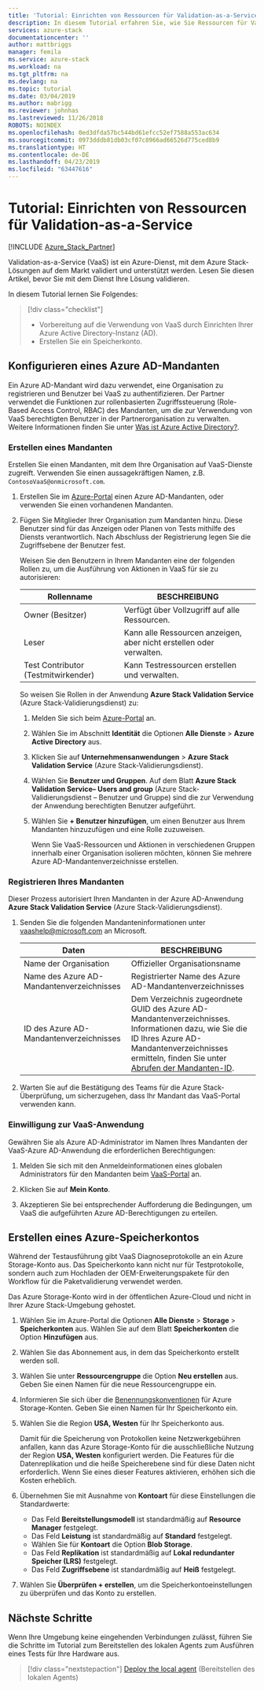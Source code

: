 ```yaml
---
title: 'Tutorial: Einrichten von Ressourcen für Validation-as-a-Service | Microsoft-Dokumentation'
description: In diesem Tutorial erfahren Sie, wie Sie Ressourcen für Validation-as-a-Service (VaaS) einrichten.
services: azure-stack
documentationcenter: ''
author: mattbriggs
manager: femila
ms.service: azure-stack
ms.workload: na
ms.tgt_pltfrm: na
ms.devlang: na
ms.topic: tutorial
ms.date: 03/04/2019
ms.author: mabrigg
ms.reviewer: johnhas
ms.lastreviewed: 11/26/2018
ROBOTS: NOINDEX
ms.openlocfilehash: 0ed3dfda57bc544bd61efcc52ef7588a553ac634
ms.sourcegitcommit: 0973dddb81db03cf07c8966ad66526d775ced8b9
ms.translationtype: HT
ms.contentlocale: de-DE
ms.lasthandoff: 04/23/2019
ms.locfileid: "63447616"
---
```

# <a name="tutorial-set-up-resources-for-validation-as-a-service"></a>Tutorial: Einrichten von Ressourcen für Validation-as-a-Service

[!INCLUDE [Azure_Stack_Partner](./includes/azure-stack-partner-appliesto.md)]

Validation-as-a-Service (VaaS) ist ein Azure-Dienst, mit dem Azure Stack-Lösungen auf dem Markt validiert und unterstützt werden. Lesen Sie diesen Artikel, bevor Sie mit dem Dienst Ihre Lösung validieren.

In diesem Tutorial lernen Sie Folgendes:

> [!div class="checklist"]
> * Vorbereitung auf die Verwendung von VaaS durch Einrichten Ihrer Azure Active Directory-Instanz (AD).
> * Erstellen Sie ein Speicherkonto.

## <a name="configure-an-azure-ad-tenant"></a>Konfigurieren eines Azure AD-Mandanten

Ein Azure AD-Mandant wird dazu verwendet, eine Organisation zu registrieren und Benutzer bei VaaS zu authentifizieren. Der Partner verwendet die Funktionen zur rollenbasierten Zugriffssteuerung (Role-Based Access Control, RBAC) des Mandanten, um die zur Verwendung von VaaS berechtigten Benutzer in der Partnerorganisation zu verwalten. Weitere Informationen finden Sie unter [Was ist Azure Active Directory?](https://docs.microsoft.com/azure/active-directory/fundamentals/active-directory-whatis).

### <a name="create-a-tenant"></a>Erstellen eines Mandanten

Erstellen Sie einen Mandanten, mit dem Ihre Organisation auf VaaS-Dienste zugreift. Verwenden Sie einen aussagekräftigen Namen, z.B. `ContosoVaaS@onmicrosoft.com`.

1. Erstellen Sie im [Azure-Portal](https://portal.azure.com) einen Azure AD-Mandanten, oder verwenden Sie einen vorhandenen Mandanten. <!-- For instructions on creating new Azure AD tenants, see [Get started with Azure AD](https://docs.microsoft.com/azure/active-directory/get-started-azure-ad). -->

2. Fügen Sie Mitglieder Ihrer Organisation zum Mandanten hinzu. Diese Benutzer sind für das Anzeigen oder Planen von Tests mithilfe des Diensts verantwortlich. Nach Abschluss der Registrierung legen Sie die Zugriffsebene der Benutzer fest.

    Weisen Sie den Benutzern in Ihrem Mandanten eine der folgenden Rollen zu, um die Ausführung von Aktionen in VaaS für sie zu autorisieren:

    | Rollenname | BESCHREIBUNG |
    |---------------------|------------------------------------------|
    | Owner (Besitzer) | Verfügt über Vollzugriff auf alle Ressourcen. |
    | Leser | Kann alle Ressourcen anzeigen, aber nicht erstellen oder verwalten. |
    | Test Contributor (Testmitwirkender) | Kann Testressourcen erstellen und verwalten. |

    So weisen Sie Rollen in der Anwendung **Azure Stack Validation Service** (Azure Stack-Validierungsdienst) zu:

   1. Melden Sie sich beim [Azure-Portal](https://portal.azure.com) an.
   2. Wählen Sie im Abschnitt **Identität** die Optionen **Alle Dienste** > **Azure Active Directory** aus.
   3. Klicken Sie auf **Unternehmensanwendungen** > **Azure Stack Validation Service** (Azure Stack-Validierungsdienst).
   4. Wählen Sie **Benutzer und Gruppen**. Auf dem Blatt **Azure Stack Validation Service– Users and group** (Azure Stack-Validierungsdienst – Benutzer und Gruppe) sind die zur Verwendung der Anwendung berechtigten Benutzer aufgeführt.
   5. Wählen Sie **+ Benutzer hinzufügen**, um einen Benutzer aus Ihrem Mandanten hinzuzufügen und eine Rolle zuzuweisen.

      Wenn Sie VaaS-Ressourcen und Aktionen in verschiedenen Gruppen innerhalb einer Organisation isolieren möchten, können Sie mehrere Azure AD-Mandantenverzeichnisse erstellen.

### <a name="register-your-tenant"></a>Registrieren Ihres Mandanten

Dieser Prozess autorisiert Ihren Mandanten in der Azure AD-Anwendung **Azure Stack Validation Service** (Azure Stack-Validierungsdienst).

1. Senden Sie die folgenden Mandanteninformationen unter [vaashelp@microsoft.com](mailto:vaashelp@microsoft.com) an Microsoft.

    | Daten | BESCHREIBUNG |
    |--------------------------------|---------------------------------------------------------------------------------------------|
    | Name der Organisation | Offizieller Organisationsname |
    | Name des Azure AD-Mandantenverzeichnisses | Registrierter Name des Azure AD-Mandantenverzeichnisses |
    | ID des Azure AD-Mandantenverzeichnisses | Dem Verzeichnis zugeordnete GUID des Azure AD-Mandantenverzeichnisses. Informationen dazu, wie Sie die ID Ihres Azure AD-Mandantenverzeichnisses ermitteln, finden Sie unter [Abrufen der Mandanten-ID](https://docs.microsoft.com/azure/azure-resource-manager/resource-group-create-service-principal-portal#get-tenant-id). |

2. Warten Sie auf die Bestätigung des Teams für die Azure Stack-Überprüfung, um sicherzugehen, dass Ihr Mandant das VaaS-Portal verwenden kann.

### <a name="consent-to-the-vaas-application"></a>Einwilligung zur VaaS-Anwendung

Gewähren Sie als Azure AD-Administrator im Namen Ihres Mandanten der VaaS-Azure AD-Anwendung die erforderlichen Berechtigungen:

1. Melden Sie sich mit den Anmeldeinformationen eines globalen Administrators für den Mandanten beim [VaaS-Portal](https://azurestackvalidation.com/) an. 

2. Klicken Sie auf **Mein Konto**.

3. Akzeptieren Sie bei entsprechender Aufforderung die Bedingungen, um VaaS die aufgeführten Azure AD-Berechtigungen zu erteilen.

## <a name="create-an-azure-storage-account"></a>Erstellen eines Azure-Speicherkontos

Während der Testausführung gibt VaaS Diagnoseprotokolle an ein Azure Storage-Konto aus. Das Speicherkonto kann nicht nur für Testprotokolle, sondern auch zum Hochladen der OEM-Erweiterungspakete für den Workflow für die Paketvalidierung verwendet werden.

Das Azure Storage-Konto wird in der öffentlichen Azure-Cloud und nicht in Ihrer Azure Stack-Umgebung gehostet.

1. Wählen Sie im Azure-Portal die Optionen **Alle Dienste** > **Storage** > **Speicherkonten** aus. Wählen Sie auf dem Blatt **Speicherkonten** die Option **Hinzufügen** aus.

2. Wählen Sie das Abonnement aus, in dem das Speicherkonto erstellt werden soll.

3. Wählen Sie unter **Ressourcengruppe** die Option **Neu erstellen** aus. Geben Sie einen Namen für die neue Ressourcengruppe ein.

4. Informieren Sie sich über die [Benennungskonventionen](https://docs.microsoft.com/azure/architecture/best-practices/naming-conventions#storage) für Azure Storage-Konten. Geben Sie einen Namen für Ihr Speicherkonto ein.

5. Wählen Sie die Region **USA, Westen** für Ihr Speicherkonto aus.

    Damit für die Speicherung von Protokollen keine Netzwerkgebühren anfallen, kann das Azure Storage-Konto für die ausschließliche Nutzung der Region **USA, Westen** konfiguriert werden. Die Features für die Datenreplikation und die heiße Speicherebene sind für diese Daten nicht erforderlich. Wenn Sie eines dieser Features aktivieren, erhöhen sich die Kosten erheblich.

6. Übernehmen Sie mit Ausnahme von **Kontoart** für diese Einstellungen die Standardwerte:

    - Das Feld **Bereitstellungsmodell** ist standardmäßig auf **Resource Manager** festgelegt.
    - Das Feld **Leistung** ist standardmäßig auf **Standard** festgelegt.
    - Wählen Sie für **Kontoart** die Option **Blob Storage**.
    - Das Feld **Replikation** ist standardmäßig auf **Lokal redundanter Speicher (LRS)** festgelegt.
    - Das Feld **Zugriffsebene** ist standardmäßig auf **Heiß** festgelegt.

7. Wählen Sie **Überprüfen + erstellen**, um die Speicherkontoeinstellungen zu überprüfen und das Konto zu erstellen.

## <a name="next-steps"></a>Nächste Schritte

Wenn Ihre Umgebung keine eingehenden Verbindungen zulässt, führen Sie die Schritte im Tutorial zum Bereitstellen des lokalen Agents zum Ausführen eines Tests für Ihre Hardware aus.

> [!div class="nextstepaction"]
> [Deploy the local agent](azure-stack-vaas-local-agent.md) (Bereitstellen des lokalen Agents)
